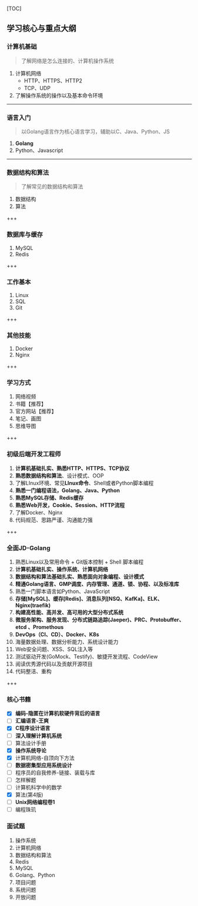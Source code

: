 [TOC]

## 学习核心与重点大纲

### 计算机基础

>   了解网络是怎么连接的、计算机操作系统

1.  计算机网络
    *   HTTP、HTTPS、HTTP2
    *   TCP、UDP
2.  了解操作系统的操作以及基本命令环境

---

### 语言入门

>   以Golang语言作为核心语言学习，辅助以C、Java、Python、JS

1.  **Golang**
2.  Python、Javascript

---

### 数据结构和算法

>   了解常见的数据结构和算法

1.  数据结构
2.  算法

+++

### 数据库与缓存

1.  MySQL
2.  Redis

+++

### 工作基本

1.  Linux
2.  SQL
3.  Git

+++

### 其他技能

1. Docker
4. Nginx

+++

### 学习方式

1.  网络视频
2.  书籍【推荐】
3.  官方网站【推荐】
4.  笔记、画图
5.  思维导图

+++

### 初级后端开发工程师

1.  **计算机基础扎实、熟悉HTTP、HTTPS、TCP协议**
2.  **熟悉数据结构和算法**、设计模式、OOP
3.  了解LInux环境、常见**LInux命令**、Shell或者Python脚本编程
4.  **熟悉一门编程语法，Golang、Java、Python**
5.  **熟悉MySQL存储、Redis缓存**
6.  **熟悉Web开发，Cookie、Session、HTTP流程**
7.  了解Docker、Nginx
8.  代码规范、思路严谨、沟通能力强

+++

### 全面JD-Golang

1.  熟悉Linux以及常用命令 + Git版本控制 + Shell 脚本编程
2.  **计算机基础扎实、操作系统、计算机网络**
3.  **数据结构和算法基础扎实、熟悉面向对象编程、设计模式**
4.  **精通Golang语言、GMP调度、内存管理、通道、锁、协程、以及标准库**
5.  熟悉一门脚本语言如Python、JavaScript
6.  **存储[MySQL]、缓存[Redis]、消息队列[NSQ、KafKa]、ELK、Nginx(**traefik**)**
7.  **构建高性能、高并发、高可用的大型分布式系统**
8.  **微服务架构、服务发现、分布式链路追踪(Jaeper)、PRC、Protobuffer、etcd 、Promethous**
9.  **DevOps（CI、CD）、Docker、K8s**
10.  海量数据处理、数据分析能力、系统设计能力
11.  Web安全问题、XSS、SQL注入等
12.  测试驱动开发(GoMock、Testify)、敏捷开发流程、CodeView
13.  阅读优秀源代码以及贡献开源项目
14.  代码整洁、重构

+++

### 核心书籍

- [x] **编码-隐匿在计算机软硬件背后的语言**
- [ ] **汇编语言-王爽**
- [x] **C程序设计语言**
- [ ] **深入理解计算机系统**
- [ ] 算法设计手册
- [x] **操作系统导论**
- [x] 计算机网络-自顶向下方法
- [ ] **数据密集型应用系统设计**
- [ ] 程序员的自我修养-链接、装载与库
- [ ] 怎样解题
- [ ] 计算机科学中的数学
- [x] 算法(第4版)
- [ ] **Unix网络编程卷1**
- [ ] 编程珠玑

### 面试题

1.  操作系统
2.  计算机网络
3.  数据结构和算法
4.  Redis
5.  MySQL
6.  Golang、Python
7.  项目问题
8.  系统问题
9.  开放问题